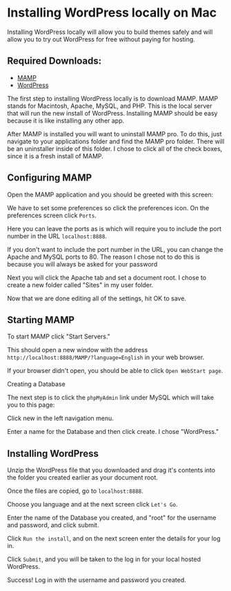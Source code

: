 # Installing WordPress locally on Mac

Installing WordPress locally will allow you to build themes safely and will allow you to try out WordPress for free without paying for hosting.

## Required Downloads:

- [MAMP](https://www.mamp.info/en/)
- [WordPress](https://wordpress.org/about/)

The first step to installing WordPress locally is to download MAMP. MAMP stands for Macintosh, Apache, MySQL, and PHP. This is the local server that will run the new install of WordPress. Installing MAMP should be easy because it is like installing any other app.

After MAMP is installed you will want to uninstall MAMP pro. To do this, just navigate to your applications folder and find the MAMP pro folder. There will be an uninstaller inside of this folder. I chose to click all of the check boxes, since it is a fresh install of MAMP.

## Configuring MAMP

Open the MAMP application and you should be greeted with this screen:

We have to set some preferences so click the preferences icon. On the preferences screen click `Ports`.

Here you can leave the ports as is which will require you to include the port number in the URL `localhost:8888`.

If you don't want to include the port number in the URL, you can change the Apache and MySQL ports to 80\. The reason I chose not to do this is because you will always be asked for your password

Next you will click the Apache tab and set a document root. I chose to create a new folder called "Sites" in my user folder.

Now that we are done editing all of the settings, hit OK to save.

## Starting MAMP

To start MAMP click "Start Servers."

This should open a new window with the address `http://localhost:8888/MAMP/?language=English` in your web browser.

If your browser didn't open, you should be able to click `Open WebStart page`.

Creating a Database

The next step is to click the `phpMyAdmin` link under MySQL which will take you to this page:

Click new in the left navigation menu.

Enter a name for the Database and then click create. I chose "WordPress."

## Installing WordPress

Unzip the WordPress file that you downloaded and drag it's contents into the folder you created earlier as your document root.

Once the files are copied, go to `localhost:8888`.

Choose you language and at the next screen click `Let's Go`.

Enter the name of the Database you created, and "root" for the username and password, and click submit.

Click `Run the install`, and on the next screen enter the details for your log in.

Click `Submit`, and you will be taken to the log in for your local hosted WordPress.

Success! Log in with the username and password you created.
